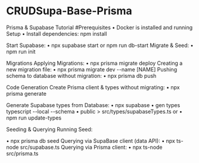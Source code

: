 # CRUDSupa-Base-Prisma
Prisma & Supabase Tutorial
#Prerequisites
•	Docker is installed and running
Setup
•	Install dependencies: npm install

Start Supabase: 
•	npx supabase start or npm run db-start
Migrate & Seed:
•	npm run init

Migrations
Applying Migrations: 
•	npx prisma migrate deploy
Creating a new migration file: 
•	npx prisma migrate dev --name [NAME]
Pushing schema to database without migration: 
•	npx prisma db push

Code Generation
Create Prisma client & types without migrating:
•	npx prisma generate

Generate Supabase types from Database: 
•	npx supabase 
•	gen types typescript --local --schema 
•	public > src/types/supabaseTypes.ts or
•	 npm run update-types

Seeding & Querying
Running Seed: 

•	npx prisma db seed
Querying via SupaBase client (data API): 
•	npx ts-node src/supabase.ts
Querying via Prisma client: 
•	npx ts-node src/prisma.ts


